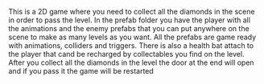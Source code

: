  This is a 2D game where you need to collect all the diamonds in the scene 
in order to pass the level. In the prefab folder you have the player with all the
animations and the enemy prefabs that you can put anywhere on the scene 
to make as many levels as you want. All the prefabs are game ready with 
animations, colliders and triggers. There is also a health bat attach to the player
that cand be recharged by collectables you find on the level. After you collect 
all the diamonds in the level the door at the end will open and if you pass it 
the game will be restarted
